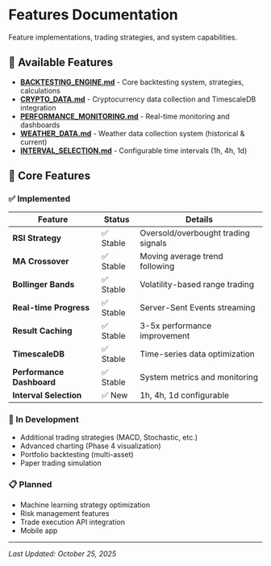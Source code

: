 # Features Documentation

Feature implementations, trading strategies, and system capabilities.

## 📖 Available Features

- **[BACKTESTING_ENGINE.md](./BACKTESTING_ENGINE.md)** - Core backtesting system, strategies, calculations
- **[CRYPTO_DATA.md](./CRYPTO_DATA.md)** - Cryptocurrency data collection and TimescaleDB integration
- **[PERFORMANCE_MONITORING.md](./PERFORMANCE_MONITORING.md)** - Real-time monitoring and dashboards
- **[WEATHER_DATA.md](./WEATHER_DATA.md)** - Weather data collection system (historical & current)
- **[INTERVAL_SELECTION.md](./INTERVAL_SELECTION.md)** - Configurable time intervals (1h, 4h, 1d)

## 🎯 Core Features

### ✅ Implemented

| Feature | Status | Details |
|---------|--------|---------|
| **RSI Strategy** | ✅ Stable | Oversold/overbought trading signals |
| **MA Crossover** | ✅ Stable | Moving average trend following |
| **Bollinger Bands** | ✅ Stable | Volatility-based range trading |
| **Real-time Progress** | ✅ Stable | Server-Sent Events streaming |
| **Result Caching** | ✅ Stable | 3-5x performance improvement |
| **TimescaleDB** | ✅ Stable | Time-series data optimization |
| **Performance Dashboard** | ✅ Stable | System metrics and monitoring |
| **Interval Selection** | ✅ New | 1h, 4h, 1d configurable |

### 🚧 In Development

- Additional trading strategies (MACD, Stochastic, etc.)
- Advanced charting (Phase 4 visualization)
- Portfolio backtesting (multi-asset)
- Paper trading simulation

### 📋 Planned

- Machine learning strategy optimization
- Risk management features
- Trade execution API integration
- Mobile app

---

*Last Updated: October 25, 2025*
